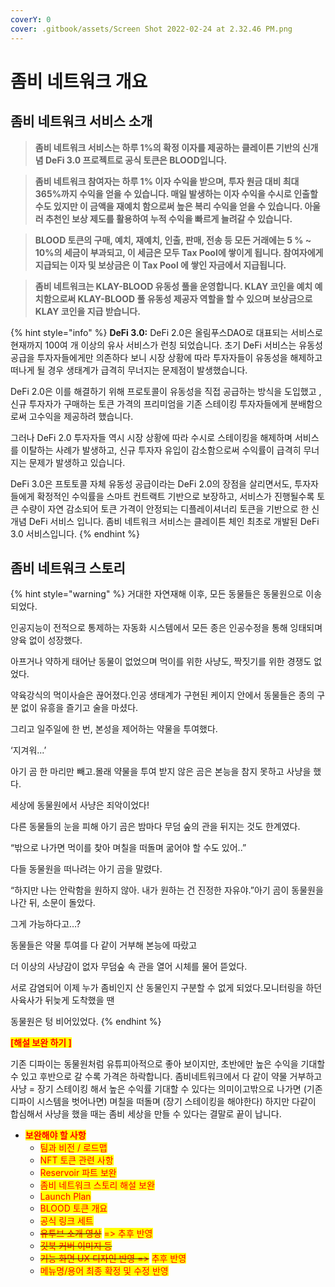 ```yaml
---
coverY: 0
cover: .gitbook/assets/Screen Shot 2022-02-24 at 2.32.46 PM.png
---
```


# 좀비 네트워크 개요

## 좀비 네트워크 서비스 소개&#x20;

> **좀비 네트워크 서비스는 하루 1%의 확정 이자를 제공하는 클레이튼 기반의 신개념 DeFi 3.0 프로젝트로 공식 토큰은 BLOOD입니다.**

> **좀비 네트워크 참여자는 하루 1% 이자 수익을 받으며, 투자 원금 대비 최대 365%까지 수익을 얻을 수 있습니다. 매일 발생하는 이자 수익을 수시로 인출할 수도 있지만 이 금액을 재예치 함으로써 높은 복리 수익을 얻을 수 있습니다. 아울러 추천인 보상 제도를 활용하여 누적 수익을 빠르게 늘려갈 수 있습니다.**

> **BLOOD 토큰의 구매, 예치, 재예치, 인출, 판매, 전송 등 모든 거래에는 5 % \~ 10%의 세금이 부과되고, 이 세금은 모두 Tax Pool에 쌓이게 됩니다. 참여자에게 지급되는 이자 및 보상금은 이 Tax Pool 에 쌓인 자금에서 지급됩니다.**

> **좀비 네트워크는 KLAY-BLOOD 유동성 풀을 운영합니다. KLAY 코인을 예치  예치함으로써 KLAY-BLOOD 풀 유동성 제공자 역할을 할 수 있으며 보상금으로 KLAY 코인을 지급 받습니다.**

{% hint style="info" %}
**DeFi 3.0:** DeFi 2.0은 올림푸스DAO로 대표되는 서비스로 현재까지 100여 개 이상의 유사 서비스가 런칭 되었습니다. 초기 DeFi 서비스는 유동성 공급을 투자자들에게만 의존하다 보니 시장 상황에 따라 투자자들이 유동성을 해제하고 떠나게 될 경우 생태계가 급격히 무너지는 문제점이 발생했습니다.&#x20;

DeFi 2.0은 이를 해결하기 위해 프로토콜이 유동성을 직접 공급하는 방식을 도입했고 , 신규 투자자가 구매하는 토큰 가격의 프리미엄을 기존 스테이킹 투자자들에게 분배함으로써 고수익을 제공하려 했습니다.&#x20;

그러나 DeFi 2.0 투자자들 역시 시장 상황에 따라 수시로 스테이킹을 해제하며 서비스를 이탈하는 사례가 발생하고, 신규 투자자 유입이 감소함으로써 수익률이 급격히 무너지는 문제가 발생하고 있습니다.&#x20;

DeFi 3.0은 프토토콜 자체 유동성 공급이라는 DeFi 2.0의 장점을 살리면서도, 투자자들에게 확정적인 수익률을 스마트 컨트랙트 기반으로 보장하고, 서비스가 진행될수록 토큰 수량이 자연 감소되어 토큰 가격이 안정되는 디플레이셔너리 토큰을 기반으로 한 신개념 DeFi 서비스 입니다. 좀비 네트워크 서비스는 클레이튼 체인 최초로 개발된 DeFi 3.0 서비스입니다.
{% endhint %}

## 좀비 네트워크 스토리

{% hint style="warning" %}
거대한 자연재해 이후, 모든 동물들은 동물원으로 이송  되었다.

인공지능이 전적으로 통제하는 자동화 시스템에서 모든 종은 인공수정을 통해 잉태되며 양육 없이 성장했다.

아프거나 약하게 태어난 동물이 없었으며 먹이를 위한 사냥도, 짝짓기를 위한 경쟁도 없었다.

약육강식의 먹이사슬은 끊어졌다.인공 생태계가 구현된 케이지 안에서 동물들은 종의 구분 없이 유흥을 즐기고 술을 마셨다.

그리고 일주일에 한 번, 본성을 제어하는 약물을 투여했다.

‘지겨워...’

아기 곰 한 마리만 빼고.몰래 약물을 투여 받지 않은 곰은 본능을 참지 못하고 사냥을 했다.

세상에 동물원에서 사냥은 죄악이었다!

다른 동물들의 눈을 피해 아기 곰은 밤마다 무덤 숲의 관을 뒤지는 것도 한계였다.

“밖으로 나가면 먹이를 찾아 며칠을 떠돌며 굶어야 할 수도 있어..”

다들 동물원을 떠나려는 아기 곰을 말렸다.

“하지만 나는 안락함을 원하지 않아. 내가 원하는 건 진정한 자유야.”아기 곰이 동물원을 나간 뒤, 소문이 돌았다.

그게 가능하다고…?

동물들은 약물 투여를 다 같이 거부해 본능에 따랐고&#x20;

더 이상의 사냥감이 없자 무덤숲 속 관을 열어 시체를 물어 뜯었다.

서로 감염되어 이제 누가 좀비인지 산 동물인지 구분할 수 없게 되었다.모니터링을 하던 사육사가 뒤늦게 도착했을 땐

동물원은 텅 비어있었다.
{% endhint %}

<mark style="color:red;">**\[해설 보완 하기 ]**</mark>

기존 디파이는 동물원처럼 유튜피아적으로 좋아 보이지만, 초반에만 높은 수익을 기대할 수 있고 후반으로 갈 수록 가격은 하락합니다.  좀비네트워크에서 다 같이 약물 거부하고 사냥 = 장기 스테이킹 해서 높은 수익률 기대할 수 있다는 의미이고밖으로 나가면 (기존 디파이 시스템을 벗어나면) 며칠을 떠돌며 (장기 스테이킹을 해야한다) 하지만 다같이 합심해서 사냥을 했을 때는 좀비 세상을 만들 수 있다는 결말로 끝이 납니다.



* <mark style="color:red;">**보완해야 할 사항**</mark>
  * <mark style="color:red;">팀과 비전 / 로드맵</mark>
  * <mark style="color:red;">NFT 토큰 관련 사항</mark>
  * <mark style="color:red;">Reservoir 파트 보완</mark>
  * <mark style="color:red;">좀비 네트워크 스토리 해설 보완</mark>
  * <mark style="color:red;">Launch Plan</mark>
  * <mark style="color:red;">BLOOD 토큰 개요</mark>
  * <mark style="color:red;">공식 링크 세트</mark>
  * ~~<mark style="color:red;">유투브 소개 영상</mark>~~ <mark style="color:red;"></mark><mark style="color:red;">=> 추후 반영</mark> &#x20;
  * ~~<mark style="color:red;">깃북 커버 이미지 등</mark>~~
  * ~~<mark style="color:red;">기능 화면 UX 디자인 반영 =></mark>~~ <mark style="color:red;"></mark><mark style="color:red;">추후 반영</mark>&#x20;
  * <mark style="color:red;">메뉴명/용어 최종 확정 및 수정 반영</mark>
